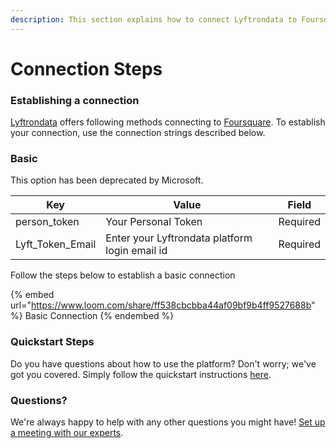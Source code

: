 ```yaml
---
description: This section explains how to connect Lyftrondata to Foursquare.
---
```


# Connection Steps

### Establishing a connection

[Lyftrondata](https://www.lyftrondata.com) offers following methods connecting to [Foursquare](https://www.lyftrondata.com/integration/marketing-analytics/foursquare/). To establish your connection, use the connection strings described below.

### Basic

This option has been deprecated by Microsoft.

| Key                | Value                                          | Field    |
| ------------------ | ---------------------------------------------- | -------- |
| person\_token      | Your Personal Token                            | Required |
| Lyft\_Token\_Email | Enter your Lyftrondata platform login email id | Required |

Follow the steps below to establish a basic connection

{% embed url="https://www.loom.com/share/ff538cbcbba44af09bf9b4ff9527688b" %}
Basic Connection
{% endembed %}

### Quickstart Steps

Do you have questions about how to use the platform? Don't worry; we've got you covered. Simply follow the quickstart instructions [here](README.md).

### Questions? <a href="#questions" id="questions"></a>

We're always happy to help with any other questions you might have! [Set up a meeting with our experts](https://www.lyftrondata.com/book-a-meeting/).
